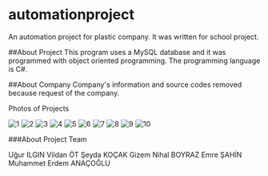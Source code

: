 # automationproject
An automation project for plastic company. It was written for school project. 

##About Project
This program uses a MySQL database and it was programmed with object oriented programming. The programming language is C#. 

##About Company
Company's information and source codes removed because request of the company.

Photos of Projects

![1](https://user-images.githubusercontent.com/82611014/114929184-24597180-9e3c-11eb-9783-97c41b97d9d2.png)
![2](https://user-images.githubusercontent.com/82611014/114929851-ffb1c980-9e3c-11eb-97c7-5bf0dce5f66c.png)
![3](https://user-images.githubusercontent.com/82611014/114929876-06404100-9e3d-11eb-9d9e-c9782d0ec795.png)
![4](https://user-images.githubusercontent.com/82611014/114929879-06d8d780-9e3d-11eb-84ad-fc657082e11e.png)
![5](https://user-images.githubusercontent.com/82611014/114929881-07716e00-9e3d-11eb-8030-221a9f737679.png)
![6](https://user-images.githubusercontent.com/82611014/114929883-080a0480-9e3d-11eb-952f-6f7fbed1ec2b.png)
![7](https://user-images.githubusercontent.com/82611014/114929886-093b3180-9e3d-11eb-88d2-570fd85f8f0e.png)
![8](https://user-images.githubusercontent.com/82611014/114929889-09d3c800-9e3d-11eb-811d-1e487df9f376.png)
![9](https://user-images.githubusercontent.com/82611014/114929892-0a6c5e80-9e3d-11eb-9e7d-851d58b0bd64.png)
![10](https://user-images.githubusercontent.com/82611014/114929895-0b04f500-9e3d-11eb-9f0c-9adb3e5292d2.png)

###About Project Team

Uğur ILGIN
Vildan ÖT
Şeyda KOÇAK
Gizem Nihal BOYRAZ
Emre ŞAHİN
Muhammet Erdem ANAÇOĞLU
